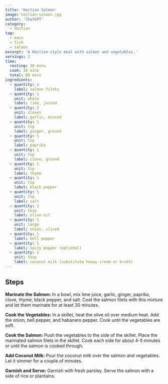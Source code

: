```yaml
---
title: 'Haitian Salmon'
image: haitian-salmon.jpg
author: 'ChatGPT'
category:
  - Haitian
tag:
  - main
  - fish
  - salmon
excerpt: 'A Haitian-style meal with salmon and vegetables.'
servings: 2
time:
  resting: 30 mins
  cook: 30 mins
  total: 60 mins
ingredients:
  - quantity: 2
    label: salmon filets
  - quantity: 1
    unit: whole
    label: lime, juiced
  - quantity: 2
    unit: cloves
    label: garlic, minced
  - quantity: ½
    unit: tsp
    label: ginger, ground
  - quantity: ½
    unit: tsp
    label: paprika
  - quantity: ¼
    unit: tsp
    label: clove, ground
  - quantity: ¼
    unit: tsp
    label: thyme
  - quantity: ¼
    unit: tsp
    label: black pepper
  - quantity: ½
    unit: tsp
    label: salt
  - quantity: 1
    unit: tbsp
    label: olive oil
  - quantity: ½
    unit: large
    label: onion, sliced
  - quantity: ½
    label: bell pepper
  - quantity: ½
    label: spicy pepper (optional)
  - quantity: 1
    unit: tbsp
    label: coconut milk (substitute heavy cream or broth)
---
```


## Steps

**Marinate the Salmon:** In a bowl, mix lime juice, garlic, ginger, paprika, clove, thyme, black pepper, and salt. Coat the salmon filets with this mixture and let them marinate for at least 30 minutes.

**Cook the Vegetables:** In a skillet, heat the olive oil over medium heat. Add the onion, bell pepper, and habanero pepper. Cook until the vegetables are soft.

**Cook the Salmon:** Push the vegetables to the side of the skillet. Place the marinated salmon filets in the skillet. Cook each side for about 4-5 minutes or until the salmon is cooked through.

**Add Coconut Milk:** Pour the coconut milk over the salmon and vegetables. Let it simmer for a couple of minutes.

**Garnish and Serve:** Garnish with fresh parsley. Serve the salmon with a side of rice or plantains.
